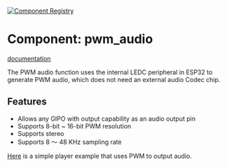 [![Component Registry](https://components.espressif.com/components/espressif/pwm*audio/badge.svg)](https://components.espressif.com/components/espressif/pwm*audio)

# Component: pwm_audio

[documentation](https://docs.espressif.com/projects/esp-iot-solution/en/latest/audio/pwm_audio.html)

The PWM audio function uses the internal LEDC peripheral in ESP32 to generate PWM audio, which does not need an external audio Codec chip.

## Features

- Allows any GIPO with output capability as an audio output pin
- Supports 8-bit ~ 16-bit PWM resolution
- Supports stereo
- Supports 8 ～ 48 KHz sampling rate

[Here](https://github.com/espressif/esp-iot-solution/tree/master/examples/audio/wav_player) is a simple player example that uses PWM to output audio.
